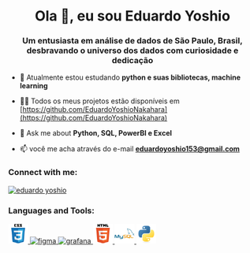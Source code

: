 <h1 align="center">Ola 👋, eu sou Eduardo Yoshio</h1>
<h3 align="center">Um entusiasta em análise de dados de São Paulo, Brasil, desbravando o universo dos dados com curiosidade e dedicação</h3>

- 🌱 Atualmente estou estudando **python e suas bibliotecas, machine learning**

- 👨‍💻 Todos os meus projetos estão disponíveis em [https://github.com/EduardoYoshioNakahara](https://github.com/EduardoYoshioNakahara)

- 💬 Ask me about **Python, SQL, PowerBI e Excel**

- 📫 você me acha através do e-mail **eduardoyoshio153@gmail.com**

<h3 align="left">Connect with me:</h3>
<p align="left">
<a href="https://linkedin.com/in/eduardo yoshio" target="blank"><img align="center" src="https://raw.githubusercontent.com/rahuldkjain/github-profile-readme-generator/master/src/images/icons/Social/linked-in-alt.svg" alt="eduardo yoshio" height="30" width="40" /></a>
</p>

<h3 align="left">Languages and Tools:</h3>
<p align="left"> <a href="https://www.w3schools.com/css/" target="_blank" rel="noreferrer"> <img src="https://raw.githubusercontent.com/devicons/devicon/master/icons/css3/css3-original-wordmark.svg" alt="css3" width="40" height="40"/> </a> <a href="https://www.figma.com/" target="_blank" rel="noreferrer"> <img src="https://www.vectorlogo.zone/logos/figma/figma-icon.svg" alt="figma" width="40" height="40"/> </a> <a href="https://grafana.com" target="_blank" rel="noreferrer"> <img src="https://www.vectorlogo.zone/logos/grafana/grafana-icon.svg" alt="grafana" width="40" height="40"/> </a> <a href="https://www.w3.org/html/" target="_blank" rel="noreferrer"> <img src="https://raw.githubusercontent.com/devicons/devicon/master/icons/html5/html5-original-wordmark.svg" alt="html5" width="40" height="40"/> </a> <a href="https://www.mysql.com/" target="_blank" rel="noreferrer"> <img src="https://raw.githubusercontent.com/devicons/devicon/master/icons/mysql/mysql-original-wordmark.svg" alt="mysql" width="40" height="40"/> </a> <a href="https://www.python.org" target="_blank" rel="noreferrer"> <img src="https://raw.githubusercontent.com/devicons/devicon/master/icons/python/python-original.svg" alt="python" width="40" height="40"/> </a> </p>
